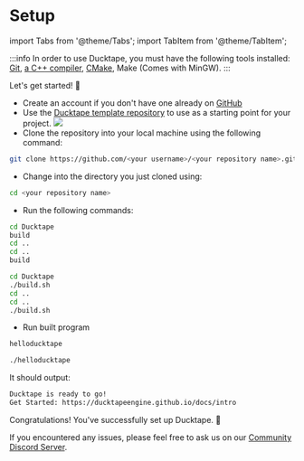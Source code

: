 # Setup

import Tabs from '@theme/Tabs';
import TabItem from '@theme/TabItem';

:::info
In order to use Ducktape, you must have the following tools installed: [Git](https://git-scm.com/downloads), [a C++ compiler](https://sourceforge.net/projects/mingw/), [CMake](https://cmake.org/download/), Make (Comes with MinGW).
:::

Let's get started! 🏃

- Create an account if you don't have one already on [GitHub](https://github.com/signup)
- Use the [Ducktape template repository](https://github.com/DucktapeEngine/Template) to use as a starting point for your project.
![](https://i.imgur.com/XvXlyOB.png)
- Clone the repository into your local machine using the following command:
```bash
git clone https://github.com/<your username>/<your repository name>.git
```
- Change into the directory you just cloned using:
```bash
cd <your repository name>
```

- Run the following commands:

<Tabs>
<TabItem value="windows" label="Windows">

```bash
cd Ducktape
build
cd ..
cd ..
build
```

</TabItem>
<TabItem value="linux" label="Linux">

```bash
cd Ducktape
./build.sh
cd ..
cd ..
./build.sh
```

</TabItem>
</Tabs>

- Run built program

<Tabs>
<TabItem value="windows" label="Windows">

```bash
helloducktape
```

</TabItem>
<TabItem value="linux" label="Linux">

```bash
./helloducktape
```

</TabItem>
</Tabs>

It should output:

```bash
Ducktape is ready to go!
Get Started: https://ducktapeengine.github.io/docs/intro
```

Congratulations! You've successfully set up Ducktape. 👏

If you encountered any issues, please feel free to ask us on our [Community Discord Server](https://dsc.gg/ducktape).